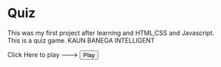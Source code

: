 # Quiz
This was my first project after learning and HTML,CSS and Javascript.  
This is a quiz game.
KAUN BANEGA INTELLIGENT

Click Here to play --->
 <a href="index.html"><button class="btn btn-primary">Play</button> </a>
